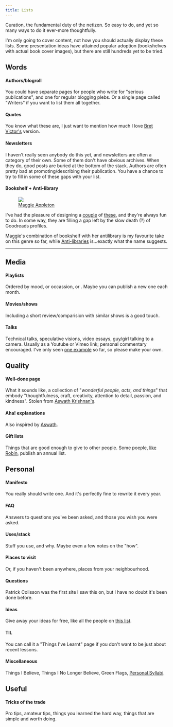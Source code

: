 ```yaml
---
title: Lists
---
```


Curation, the fundamental duty of the netizen. So easy to do, and yet so many ways to do it ever-more thoughtfully. 

I'm only going to cover content, not how you should actually display these lists. Some presentation ideas have attained popular adoption (bookshelves with actual book cover images), but there are still hundreds yet to be tried. 


## Words

#### Authors/blogroll

You could have separate pages for people who write for "serious publications", and one for regular blogging plebs. Or a single page called "Writers" if you want to list them all together.

#### Quotes

You know what these are, I just want to mention how much I love [Bret Victor's](https://worrydream.com/quotes/) version.

#### Newsletters

I haven't really seen anybody do this yet, and newsletters are often a category of their own. Some of them don't have obvious archives. When they do, good posts are buried at the bottom of the stack. Authors are often pretty bad at promoting/describing their publication. You have a chance to try to fill in some of these gaps with your list.

#### Bookshelf + Anti-library

<figure>
	<a href="https://maggieappleton.com/antilibrary">
		<img src="/photos/maggie-library.png"> 
		<figcaption>Maggie Appleton</figcaption>
	</a>
</figure>

I've had the pleasure of designing a [couple](https://shreedasegan.com) of [these](https://jihad.house/shelf), and they're always fun to do. In some way, they are filling a gap left by the slow death (?) of Goodreads profiles.

Maggie's combination of bookshelf with her antilibrary is my favourite take on this genre so far, while [Anti-libraries](https://antilibrari.es/) is...exactly what the name suggests.

---

## Media

#### Playlists
Ordered by mood, or occassion, or . Maybe you can publish a new one each month.

#### Movies/shows
Including a short review/comparision with similar shows is a good touch. 

#### Talks
Technical talks, speculative visions, video essays, guy/girl talking to a camera. Usually as a Youtube or Vimeo link; personal commentary encouraged. I've only seen [one example](https://www.btbytes.com/Talks-I-liked.html) so far, so please make your own.



## Quality

#### Well-done page
What it sounds like, a collection of "_wonderful people, acts, and things_" that embody "thoughtfulness, craft, creativity, attention to detail, passion, and kindness". Stolen from [Aswath Krishnan's](https://www.aswathkrishnan.com/p/well-done.html).

#### Aha! explanations
Also inspired by [Aswath](https://www.aswathkrishnan.com/p/aha-explanations.html). 

#### Gift lists
Things that are good enough to give to other people. Some poeple, [like Robin](https://www.robinsloan.com/newsletters/2023-gift-guide/), publish an annual list.



## Personal

#### Manifesto
You really should write one. And it's perfectly fine to rewrite it every year.

#### FAQ
Answers to questions you've been asked, and those you wish you were asked.

#### Uses/stack
Stuff you use, and why. Maybe even a few notes on the "how".

#### Places to visit
Or, if you haven't been anywhere, places from your neighbourhood.

#### Questions
Patrick Colisson was the first site I saw this on, but I have no doubt it's been done before.

#### Ideas
Give away your ideas for free, like all the people on [this list](https://joodaloop.com/idea-lists). 

#### TIL
You can call it a "Things I've Learnt" page if you don't want to be just about recent lessons. 

#### Miscellaneous
Things I Believe, Things I No Longer Believe, Green Flags, [Personal Syllabi](https://twitter.com/zhaovan8/status/1701737672740630704).


## Useful

#### Tricks of the trade
Pro tips, amateur tips, things you learned the hard way, things that are simple and worth doing.

